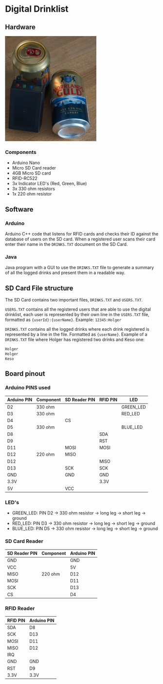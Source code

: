 # Digital Drinklist

## Hardware

<img src="./assets/DSC02176.jpg" alt="Image of hardware" width="300"/>

### Components

* Arduino Nano
* Micro SD Card reader
* 4GB Micro SD card
* RFID-RC522
* 3x Indicator LED's (Red, Green, Blue)
* 3x 330 ohm resistors
* 1x 220 ohm resistor

## Software

### Arduino

Arduino C++ code that listens for RFID cards and checks their ID against the database of users on the SD card.
When a registered user scans their card enter their name in the `DRINKS.TXT` document on the SD Card.

### Java

Java program with a GUI to use the `DRINKS.TXT` file to generate a summary of all the logged drinks and present them in a readable way.

## SD Card File structure

The SD Card contains two important files, `DRINKS.TXT` and `USERS.TXT`.

`USERS.TXT` contains all the registered users that are able to use the digital drinklist, each user is represented by their own line in the `USERS.TXT` file, formatted as `{userId}:{userName}`. Example: `12345:Holger`

`DRINKS.TXT` contains all the logged drinks where each drink registered is represented by a line in the file. Formatted as `{userName}`.
Example of a `DRINKS.TXT` file where Holger has registered two drinks and Keso one:

```
Holger
Holger
Keso
```

## Board pinout

### Arduino PINS used

|   Arduino PIN |   Component   |   SD Reader PIN   |   RFID PIN    |   LED         |
|   ---         |   ---         |   ---             |   ---         |   ---         |
|   D2          |   330 ohm     |                   |               |   GREEN\_LED  |
|   D3          |   330 ohm     |                   |               |   RED\_LED    |
|   D4          |               |   CS              |               |               |
|   D5          |   330 ohm     |                   |               |   BLUE\_LED   |
|   D8          |               |                   |   SDA         |               |
|   D9          |               |                   |   RST         |               |
|   D11         |               |   MOSI            |   MOSI        |               |
|   D12         |   220 ohm     |   MISO            |               |               |
|   D12         |               |                   |   MISO        |               |
|   D13         |               |   SCK             |   SCK         |               |
|   GND         |               |   GND             |   GND         |               |
|   3.3V        |               |                   |   3.3V        |               |
|   5V          |               |   VCC             |               |               |

### LED's

* GREEN\_LED: PIN D2 -> 330 ohm resistor -> long leg -> short leg -> ground
* RED\_LED: PIN D3 -> 330 ohm resistor -> long leg -> short leg -> ground
* BLUE\_LED: PIN D5 -> 330 ohm resistor -> long leg -> short leg -> ground

### SD Card Reader

|   SD Reader PIN   |  Component|   Arduino PIN     |
|   ---             |   ---     |   ---             |
|   GND             |           |   GND             |
|   VCC             |           |   5V              |
|   MISO            |   220 ohm |   D12             |
|   MOSI            |           |   D11             |
|   SCK             |           |   D13             |
|   CS              |           |   D4              |

### RFID Reader

|   RFID PIN    |   Arduino PIN |
|   ---         |   ---         |
|   SDA         |   D8          |
|   SCK         |   D13         |
|   MOSI        |   D11         |
|   MISO        |   D12         |
|   IRQ         |               |
|   GND         |   GND         |
|   RST         |   D9          |
|   3.3V        |   3.3V        |
